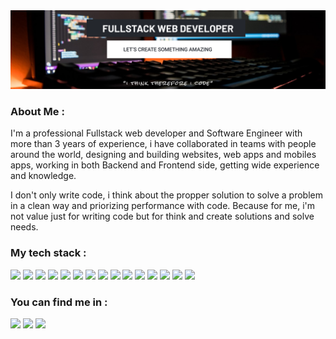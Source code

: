 <img src="https://github.com/JhosdryG/JhosdryG/blob/main/potrait 2.png" />
<h3 align="left">About Me :</h3>
I'm a professional Fullstack web developer and Software Engineer with more than 3 years of experience, i have collaborated in teams with people around the world, designing and building websites, web apps and mobiles apps, working in both Backend and Frontend side, getting wide experience and knowledge.
<br/>

I don't only write code, i think about the propper solution to solve a problem in a clean way and priorizing performance with code. Because for me, i'm not value just for writing code but for think and create solutions and solve needs.
<h3 align="left">My tech stack :</h3>

<p align="left">
<img src="https://img.shields.io/badge/HTML5-E34F26?style=for-the-badge&logo=html5&logoColor=white">
<img src="https://img.shields.io/badge/CSS3-3498db?&style=for-the-badge&logo=css3&logoColor=white">
<img src="https://img.shields.io/badge/Sass-CC6699?style=for-the-badge&logo=sass&logoColor=white">
<img src="https://img.shields.io/badge/JavaScript-F7DF1E?style=for-the-badge&logo=javascript&logoColor=black">
<img src="https://img.shields.io/badge/React-20232A?style=for-the-badge&logo=react&logoColor=61DAFB">
<img src="https://img.shields.io/badge/React_Native-20232A?style=for-the-badge&logo=react&logoColor=61DAFB">
<img src="https://img.shields.io/badge/Next.js-000?style=for-the-badge">
<img src="https://img.shields.io/badge/Node.js-43853D?style=for-the-badge&logo=node.js&logoColor=white">
<img src="https://img.shields.io/badge/graphql-ff4891?style=for-the-badge&logo=graphql&logoColor=white">
<img src="https://img.shields.io/badge/Express.js-fff?style=for-the-badge">
<img src="https://img.shields.io/badge/TypeScript-007ACC?style=for-the-badge&logo=typescript&logoColor=white"> 
<img src="https://img.shields.io/badge/MySQL-00000F?style=for-the-badge&logo=mysql&logoColor=white">
<img src="https://img.shields.io/badge/MongoDB-4EA94B?style=for-the-badge&logo=mongodb&logoColor=white">
<img src="https://img.shields.io/badge/jest-c73a11?style=for-the-badge&logo=jest&logoColor=white">
<img src="https://img.shields.io/badge/ci/cd-343434?style=for-the-badge&logo=circleci&logoColor=white">
</p>


<h3 align="left">You can find me in :</h3>
<a href="https://www.linkedin.com/in/jhosephweb/" target="_blank"><img src="https://img.shields.io/badge/LinkedIn-0077B5?style=for-the-badge&logo=linkedin&logoColor=white"></a>
<a href="https://t.me/JhosephG" target="_blank"><img src="https://img.shields.io/badge/Telegram-fff?style=for-the-badge&logo=telegram&logoColor=2CA5E0&color=2CA5E0"></a>
<a href="https://discordapp.com/users/829051830746218527" target="_blank"><img src="https://img.shields.io/badge/Discord-7289DA?style=for-the-badge&logo=discord&logoColor=white"></a>
